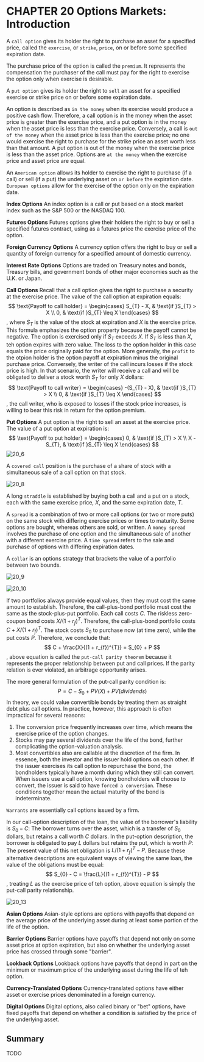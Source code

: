# CHAPTER 20 Options Markets: Introduction

A `call option` gives its holder the right to purchase an asset for a specified price, called the `exercise`, or `strike`, `price`, on or before some specified expiration date.

The purchase price of the option is called the `premium`. It represents the compensation the purchaser of the call must pay for the right to exercise the option only when exercise is desirable.

A `put option` gives its holder the right to `sell` an asset for a specified exercise or strike price on or before some expiration date.

An option is described as `in the money` when its exercise would produce a positive cash flow. Therefore, a call option is in the money when the asset price is greater than the exercise price, and a put option is in the money when the asset price is less than the exercise price. Conversely, a call is `out of the money` when the asset price is less than the exercise price; no one would exercise the right to purchase for the strike price an asset worth less than that amount. A put option is out of the money when the exercise price is less than the asset price. Options are `at the money` when the exercise price and asset price are equal.

An `American option` allows its holder to exercise the right to purchase (if a call) or sell (if a put) the underlying asset on `or before` the expiration date. `European options` allow for the exercise of the option only on the expiration date.

**Index Options** An index option is a call or put based on a stock market index such as the S&P 500 or the NASDAQ 100.

**Futures Options** Futures options give their holders the right to buy or sell a specified futures contract, using as a futures price the exercise price of the option.

**Foreign Currency Options** A currency option offers the right to buy or sell a quantity of foreign currency for a specified amount of domestic currency.

**Interest Rate Options** Options are traded on Treasury notes and bonds, Treasury bills, and government bonds of other major economies such as the U.K. or Japan.

**Call Options** Recall that a call option gives the right to purchase a security at the exercise price. The value of the call option at expiration equals:
$$
\text{Payoff to call holder} = 
\begin{cases}
S_{T} - X, & \text{if }S_{T} > X  \\
0, & \text{if }S_{T} \leq X
\end{cases}
$$
, where $S_{T}$ is the value of the stock at expiration and $X$ is the exercise price. This formula emphasizes the option property because the payoff cannot be negative. The option is exercised only if $S_{T}$ exceeds $X$. If $S_{T}$ is less than $X$, teh option expires with zero value. The loss to the option holder in this case equals the price originally paid for the option. More generally, the `profit` to the otpion holder is the option payoff at expiration minus the original purchase price. Conversely, the writer of the call incurs losses if the stock price is high. In that scenario, the writer will receive a call and will be obligated to deliver a stock worth $S_{T}$ for only $X$ dollars:
$$
\text{Payoff to call writer} = 
\begin{cases}
-(S_{T} - X), & \text{if }S_{T} > X  \\
0, & \text{if }S_{T} \leq X
\end{cases}
$$
, the call writer, who is exposed to losses if the stock price increases, is willing to bear this risk in return for the option premium.

**Put Options** A put option is the right to sell an asset at the exercise price. The value of a put option at expiration is:
$$
\text{Payoff to put holder} = 
\begin{cases}
0, & \text{if }S_{T} > X  \\
X - S_{T}, & \text{if }S_{T} \leq X
\end{cases}
$$
![20_6](res/20_6.png)

A `covered call` position is the purchase of a share of stock with a simultaneous sale of a call option on that stock.

![20_8](res/20_8.png)

A long `straddle` is established by buying both a call and a put on a stock, each with the same exercise price, $X$, and the same expiration date, $T$.

A `spread` is a combination of two or more call options (or two or more puts) on the same stock with differing exercise prices or times to maturity. Some options are bought, whereas others are sold, or written. A `money spread` involves the purchase of one option and the simultaneous sale of another with a different exercise price. A `time spread` refers to the sale and purchase of options with differing expiration dates.

A `collar` is an options strategy that brackets the value of a portfolio between two bounds.

![20_9](res/20_9.png)

![20_10](res/20_10.png)

If two portfolios always provide equal values, then they must cost the same amount to establish. Therefore, the call-plus-bond portfolio must cost the same as the stock-plus-put portfolio. Each call costs $C$. The riskless zero-coupon bond costs $X/(1 + r_{f})^{T}$. Therefore, the call-plus-bond portfolio costs $C + X / (1 + r_{f})^{T}$. The stock costs $S_{0}$ to purchase now (at time zero), while the put costs $P$. Therefore, we conclude that:
$$
C + \frac{X}{(1 + r_{f})^{T}} = S_{0} + P
$$
, above equation is called the `put-call parity theorem` because it represents the proper relationship between put and call prices. If the parity relation is ever violated, an arbitrage opportunity arises.

The more general formulation of the put-call parity condition is:
$$
P = C - S_{0} + PV(X) + PV(dividends)
$$
In theory, we could value convertible bonds by treating them as straight debt plus call options. In practice, however, this approach is often impractical for several reasons:

1. The conversion price frequently increases over time, which means the exercise price of the option changes.
2. Stocks may pay several dividends over the life of the bond, further complicating the option-valuation analysis.
3. Most convertibles also are callable at the discretion of the firm. In essence, both the investor and the issuer hold options on each other. If the issuer exercises its call option to repurchase the bond, the bondholders typically have a month during which they still can convert. When issuers use a call option, knowing bondholders will choose to convert, the issuer is said to have `forced a conversion`. These conditions together mean the actual maturity of the bond is indeterminate.

`Warrants` are essentially call options issued by a firm.

In our call-option description of the loan, the value of the borrower's liability is $S_{0} - C$: The borrower turns over the asset, which is a transfer of $S_{0}$ dollars, but retains a call worth $C$ dollars. In the put-option description, the borrower is obligated to pay $L$ dollars but retains the put, which is worth $P$: The present value of this net obligation is $L / (1 + r_{f})^{T} - P$. Because these alternative descriptions are equivalent ways of viewing the same loan, the value of the obligations must be equal:
$$
S_{0} - C = \frac{L}{(1 + r_{f})^{T}} - P
$$
, treating $L$ as the exercise price of teh option, above equation is simply the put-call parity relationship.

![20_13](res/20_13.png)

**Asian Options** Asian-style options are options with payoffs that depend on the average price of the underlying asset during at least some portion of the life of the option.

**Barrier Options** Barrier options have payoffs that depend not only on some asset price at option expiration, but also on whether the underlying asset price has crossed through some "barrier".

**Lookback Options** Lookback options have payoffs that depnd in part on the minimum or maximum price of the underlying asset during the life of teh option.

**Currency-Translated Options** Currency-translated options have either asset or exercise prices denominated in a foreign currency.

**Digital Options** Digital options, also called binary or "bet" options, have fixed payoffs that depend on whether a condition is satisfied by the price of the underlying asset.



## Summary

TODO